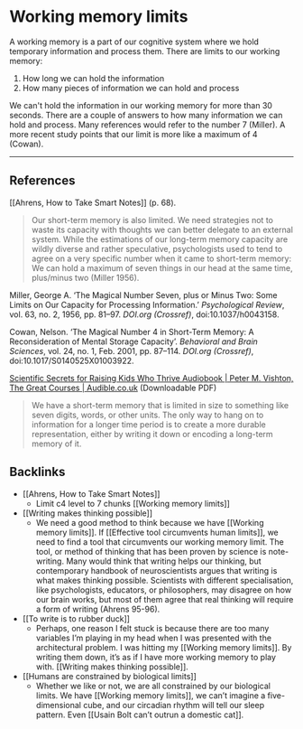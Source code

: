 # Working memory limits
A working memory is a part of our cognitive system where we hold temporary information and process them. There are limits to our working memory:
1. How long we can hold the information
2. How many pieces of information we can hold and process

We can't hold the information in our working memory for more than 30 seconds. There are a couple of answers to how many information we can hold and process. Many references would refer to the number 7 (Miller). A more recent study points that our limit is more like a maximum of 4 (Cowan).

---
## References
[[Ahrens, How to Take Smart Notes]] (p. 68).
> Our short-term memory is also limited. We need strategies not to waste its capacity with thoughts we can better delegate to an external system. While the estimations of our long-term memory capacity are wildly diverse and rather speculative, psychologists used to tend to agree on a very specific number when it came to short-term memory: We can hold a maximum of seven things in our head at the same time, plus/minus two (Miller 1956).

Miller, George A. ‘The Magical Number Seven, plus or Minus Two: Some Limits on Our Capacity for Processing Information.’ *Psychological Review*, vol. 63, no. 2, 1956, pp. 81–97. *DOI.org (Crossref)*, doi:10.1037/h0043158.

Cowan, Nelson. ‘The Magical Number 4 in Short-Term Memory: A Reconsideration of Mental Storage Capacity’. *Behavioral and Brain Sciences*, vol. 24, no. 1, Feb. 2001, pp. 87–114. *DOI.org (Crossref)*, doi:10.1017/S0140525X01003922.

[Scientific Secrets for Raising Kids Who Thrive Audiobook | Peter M. Vishton, The Great Courses | Audible.co.uk](https://www.audible.co.uk/pd/Scientific-Secrets-for-Raising-Kids-Who-Thrive-Audiobook/B00IB12F0S)  (Downloadable PDF)
> We have a short-term memory that is limited in size to something like seven digits, words, or other units. The only way to hang on to information for a longer time period is to create a more durable representation, either by writing it down or encoding a long-term memory of it. 

## Backlinks
* [[Ahrens, How to Take Smart Notes]]
	* Limit c4 level to 7 chunks [[Working memory limits]]
* [[Writing makes thinking possible]]
	* We need a good method to think because we have [[Working memory limits]]. If [[Effective tool circumvents human limits]], we need to find a tool that circumvents our working memory limit. The tool, or method of thinking that has been proven by science is note-writing. Many would think that writing helps our thinking, but contemporary handbook of neuroscientists argues that writing is what makes thinking possible. Scientists with different specialisation, like psychologists, educators, or philosophers, may disagree on how our brain works, but most of them agree that real thinking will require a form of writing (Ahrens 95-96).
* [[To write is to rubber duck]]
	* Perhaps, one reason I felt stuck is because there are too many variables I’m playing in my head when I was presented with the architectural problem. I was hitting my [[Working memory limits]]. By writing them down, it’s as if I have more working memory to play with. [[Writing makes thinking possible]].
* [[Humans are constrained by biological limits]]
	* Whether we like or not, we are all constrained by our biological limits. We have [[Working memory limits]], we can’t imagine a five-dimensional cube, and our circadian rhythm will tell our sleep pattern. Even [[Usain Bolt can’t outrun a domestic cat]].

<!-- #evergreen #cognitive -->

<!-- {BearID:012B08CE-0D13-4310-8958-7AA2CAD0566C-57831-00010CFF28C87C77} -->
